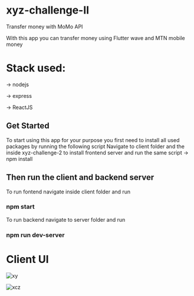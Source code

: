 # xyz-challenge-II
Transfer money with MoMo API

With this app you can transfer money using Flutter wave and MTN mobile money
# Stack used:

-> nodejs

-> express

-> ReactJS

## Get Started
To start using this app for your purpose you first need to install all used packages by running the following script
Navigate to client folder and the inside xyz-challenge-2 to install frontend server and run the same script
-> npm install

## Then run the client and backend server
To run fontend navigate inside client folder and run

### npm start

To run backend navigate to server folder and run

### npm run dev-server

# Client UI

![xy](https://user-images.githubusercontent.com/58092199/133895881-ebb86b2a-1b8b-40ce-8f6f-0d4f610e6687.JPG)

![xcz](https://user-images.githubusercontent.com/58092199/133833445-55bd1407-d8f7-4ee2-ade8-e80296b1fab8.JPG)
